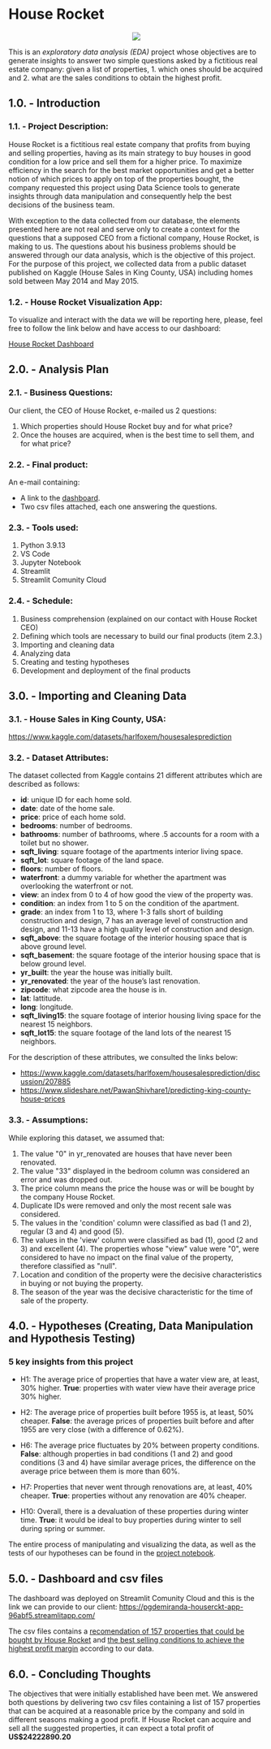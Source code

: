 # House Rocket
<p align="center">
  <img src="./rocketlogo.png" />
</p>

This is an *exploratory data analysis (EDA)* project whose objectives are to generate insights to answer two simple questions asked by a fictitious real estate company: given a list of properties, 1. which ones should be acquired and 2. what are the sales conditions to obtain the highest profit.

## 1.0. - Introduction
### 1.1. - Project Description:
House Rocket is a fictitious real estate company that profits from buying and selling properties, having as its main strategy to buy houses in good condition for a low price and sell them for a higher price. To maximize efficiency in the search for the best market opportunities and get a better notion of which prices to apply on top of the properties bought, the company requested this project using Data Science tools to generate insights through data manipulation and consequently help the best decisions of the business team.

With exception to the data collected from our database, the elements presented here are not real and serve only to create a context for the questions that a supposed CEO from a fictional company, House Rocket, is making to us. The questions about his business problems should be answered through our data analysis, which is the objective of this project. For the purpose of this project, we collected data from a public dataset published on Kaggle (House Sales in King County, USA) including homes sold between May 2014 and May 2015.

### 1.2. - House Rocket Visualization App:
To visualize and interact with the data we will be reporting here, please, feel free to follow the link below and have access to our dashboard:

[House Rocket Dashboard](https://pgdemiranda-houserckt-app-96abf5.streamlitapp.com/)


## 2.0. - Analysis Plan
### 2.1. - Business Questions:
Our client, the CEO of House Rocket, e-mailed us 2 questions:
1. Which properties should House Rocket buy and for what price?
2. Once the houses are acquired, when is the best time to sell them, and for what price?

### 2.2. - Final product: 
An e-mail containing:
- A link to the [dashboard](https://pgdemiranda-houserckt-app-96abf5.streamlitapp.com/).
- Two csv files attached, each one answering the questions.

### 2.3. - Tools used:
1. Python 3.9.13
2. VS Code
3. Jupyter Notebook
4. Streamlit
5. Streamlit Comunity Cloud

### 2.4. - Schedule:
1. Business comprehension (explained on our contact with House Rocket CEO)
2. Defining which tools are necessary to build our final products (item 2.3.)
3. Importing and cleaning data
4. Analyzing data
5. Creating and testing hypotheses
7. Development and deployment of the final products


## 3.0. - Importing and Cleaning Data
### 3.1. - House Sales in King County, USA:
https://www.kaggle.com/datasets/harlfoxem/housesalesprediction

### 3.2. - Dataset Attributes:
The dataset collected from Kaggle contains 21 different attributes which are described as follows:

- **id**: unique ID for each home sold.
- **date**: date of the home sale.
- **price**: price of each home sold.
- **bedrooms**: number of bedrooms.
- **bathrooms**: number of bathrooms, where .5 accounts for a room with a toilet but no shower.
- **sqft_living**: square footage of the apartments interior living space.
- **sqft_lot**: square footage of the land space.
- **floors**: number of floors.
- **waterfront**: a dummy variable for whether the apartment was overlooking the waterfront or not.
- **view**: an index from 0 to 4 of how good the view of the property was.
- **condition**: an index from 1 to 5 on the condition of the apartment.
- **grade**: an index from 1 to 13, where 1-3 falls short of building construction and design, 7 has an average level of construction and design, and 11-13 have a high quality level of construction and design.
- **sqft_above**: the square footage of the interior housing space that is above ground level.
- **sqft_basement**: the square footage of the interior housing space that is below ground level.
- **yr_built**: the year the house was initially built.
- **yr_renovated**: the year of the house’s last renovation.
- **zipcode**: what zipcode area the house is in.
- **lat**: lattitude.
- **long**: longitude.
- **sqft_living15**: the square footage of interior housing living space for the nearest 15 neighbors.
- **sqft_lot15**: the square footage of the land lots of the nearest 15 neighbors.

For the description of these attributes, we consulted the links below:
- https://www.kaggle.com/datasets/harlfoxem/housesalesprediction/discussion/207885
- https://www.slideshare.net/PawanShivhare1/predicting-king-county-house-prices

### 3.3. - Assumptions:
While exploring this dataset, we assumed that:
1. The value "0" in yr_renovated are houses that have never been renovated.
2. The value "33" displayed in the bedroom column was considered an error and was dropped out.
3. The price column means the price the house was or will be bought by the company House Rocket.
4. Duplicate IDs were removed and only the most recent sale was considered.
5. The values in the 'condition' column were classified as bad (1 and 2), regular (3 and 4) and good (5).
6. The values in the 'view' column were classified as bad (1), good (2 and 3) and excellent (4). The properties whose "view" value were "0", were considered to have no impact on the final value of the property, therefore classified as "null".
7. Location and condition of the property were the decisive characteristics in buying or not buying the property.
8. The season of the year was the decisive characteristic for the time of sale of the property.


## 4.0. - Hypotheses (Creating, Data Manipulation and Hypothesis Testing)
### 5 key insights from this project
- H1: The average price of properties that have a water view are, at least, 30% higher.
**True**: properties with water view have their average price 30% higher.

- H2: The average price of properties built before 1955 is, at least, 50% cheaper.
**False**: the average prices of properties built before and after 1955 are very close (with a difference of 0.62%).

- H6: The average price fluctuates by 20% between property conditions.
**False**: although properties in bad conditions (1 and 2) and good conditions (3 and 4) have similar average prices, the difference on the average price between them is more than 60%.

- H7: Properties that never went through renovations are, at least, 40% cheaper.
**True**: properties without any renovation are 40% cheaper. 

- H10: Overall, there is a devaluation of these properties during winter time.
**True**: it would be ideal to buy properties during winter to sell during spring or summer. 

The entire process of manipulating and visualizing the data, as well as the tests of our hypotheses can be found in the [project notebook](./house_rocket.ipynb).

## 5.0. - Dashboard and csv files
The dashboard was deployed on Streamlit Comunity Cloud and this is the link we can provide to our client: https://pgdemiranda-houserckt-app-96abf5.streamlitapp.com/

The csv files contains a [recomendation of 157 properties that could be bought by House Rocket](./to_buy.csv) and [the best selling conditions to achieve the highest profit margin](./to_sell.csv) according to our data.


## 6.0. - Concluding Thoughts
The objectives that were initially established have been met. 
We answered both questions by delivering two csv files containing a list of 157 properties that can be acquired at a reasonable price by the company and sold in different seasons making a good profit. 
If House Rocket can acquire and sell all the suggested properties, it can expect a total profit of **US$24222890.20**
